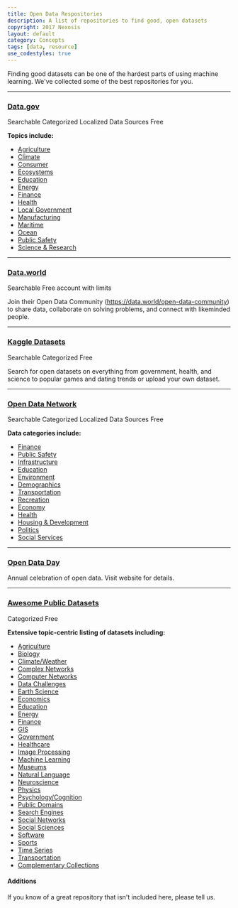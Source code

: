 ```yaml
---
title: Open Data Respositories
description: A list of repositories to find good, open datasets 
copyright: 2017 Nexosis 
layout: default
category: Concepts
tags: [data, resource]
use_codestyles: true
---
```


Finding good datasets can be one of the hardest parts of using machine learning. We've collected some of the best repositories for you.

------

### [Data.gov](https://www.data.gov/)

<p><span class="label label-default">Searchable</span> <span class="label label-default">Categorized</span> <span class="label label-default">Localized Data Sources</span> <span class="label label-default">Free</span></p>

**Topics include:**

* [Agriculture](https://www.data.gov/food/)
* [Climate](https://www.data.gov/climate/)
* [Consumer](https://www.data.gov/consumer/)
* [Ecosystems](https://www.data.gov/ecosystems/)
* [Education](https://www.data.gov/education/)
* [Energy](https://www.data.gov/energy/)
* [Finance](https://www.data.gov/finance/)
* [Health](https://www.data.gov/health/)
* [Local Government](https://www.data.gov/local/)
* [Manufacturing](https://www.data.gov/manufacturing/)
* [Maritime](https://www.data.gov/maritime/)
* [Ocean](https://www.data.gov/ocean/)
* [Public Safety](https://www.data.gov/safety/)
* [Science & Research](https://www.data.gov/research/)

------

### [Data.world](https://data.world)

<p><span class="label label-default">Searchable</span> <span class="label label-default">Free account with limits</span></p>

Join their Open Data Community (https://data.world/open-data-community) to share data, collaborate on solving problems, and connect with likeminded people.

------

### [Kaggle Datasets](https://www.kaggle.com/datasets)

<p><span class="label label-default">Searchable</span> <span class="label label-default">Categorized</span> <span class="label label-default">Free</span></p>

Search for open datasets on everything from government, health, and science to popular games and dating trends or upload your own dataset.

------

### [Open Data Network](https://www.opendatanetwork.com/)

<p><span class="label label-default">Searchable</span> <span class="label label-default">Categorized</span> <span class="label label-default">Localized Data Sources</span> <span class="label label-default">Free</span></p>

**Data categories include:**

* [Finance](https://www.opendatanetwork.com/search?categories=finance&ref=hp)
* [Public Safety](https://www.opendatanetwork.com/search?categories=public%20safety&ref=hp)
* [Infrastructure](https://www.opendatanetwork.com/search?categories=infrastructure&ref=hp)
* [Education](https://www.opendatanetwork.com/search?categories=education&ref=hp)
* [Environment](https://www.opendatanetwork.com/search?categories=environment&ref=hp)
* [Demographics](https://www.opendatanetwork.com/search?categories=demographics&ref=hp)
* [Transportation](https://www.opendatanetwork.com/search?categories=transportation&ref=hp)
* [Recreation](https://www.opendatanetwork.com/search?categories=recreation&ref=hp)
* [Economy](https://www.opendatanetwork.com/search?categories=economy&ref=hp)
* [Health](https://www.opendatanetwork.com/search?categories=health&ref=hp)
* [Housing & Development](https://www.opendatanetwork.com/search?categories=housing%20%26%20development&ref=hp)
* [Politics](https://www.opendatanetwork.com/search?categories=politics&ref=hp)
* [Social Services](https://www.opendatanetwork.com/search?categories=social%20services&ref=hp)

------

### [Open Data Day](http://opendataday.org/)

Annual celebration of open data. Visit website for details.

------

### [Awesome Public Datasets](https://github.com/caesar0301/awesome-public-datasets)

<p><span class="label label-default">Categorized</span> <span class="label label-default">Free</span></p>

**Extensive topic-centric listing of datasets including:**

* [Agriculture](https://github.com/caesar0301/awesome-public-datasets#agriculture)
* [Biology](https://github.com/caesar0301/awesome-public-datasets#biology)
* [Climate/Weather](https://github.com/caesar0301/awesome-public-datasets#climate-weather)
* [Complex Networks](https://github.com/caesar0301/awesome-public-datasets#complex-networks)
* [Computer Networks](https://github.com/caesar0301/awesome-public-datasets#computer-networks)
* [Data Challenges](https://github.com/caesar0301/awesome-public-datasets#data-challenges)
* [Earth Science](https://github.com/caesar0301/awesome-public-datasets#earth-science)
* [Economics](https://github.com/caesar0301/awesome-public-datasets#economics)
* [Education](https://github.com/caesar0301/awesome-public-datasets#education)
* [Energy](https://github.com/caesar0301/awesome-public-datasets#energy)
* [Finance](https://github.com/caesar0301/awesome-public-datasets#finance)
* [GIS](https://github.com/caesar0301/awesome-public-datasets#gis)
* [Government](https://github.com/caesar0301/awesome-public-datasets#government)
* [Healthcare](https://github.com/caesar0301/awesome-public-datasets#healthcare)
* [Image Processing](https://github.com/caesar0301/awesome-public-datasets#image-processing)
* [Machine Learning](https://github.com/caesar0301/awesome-public-datasets#machine-learning)
* [Museums](https://github.com/caesar0301/awesome-public-datasets#museums)
* [Natural Language](https://github.com/caesar0301/awesome-public-datasets#natural-language)
* [Neuroscience](https://github.com/caesar0301/awesome-public-datasets#neuroscience)
* [Physics](https://github.com/caesar0301/awesome-public-datasets#physics)
* [Psychology/Cognition](https://github.com/caesar0301/awesome-public-datasets#psychology-cognition)
* [Public Domains](https://github.com/caesar0301/awesome-public-datasets#public-domains)
* [Search Engines](https://github.com/caesar0301/awesome-public-datasets#search-engines)
* [Social Networks](https://github.com/caesar0301/awesome-public-datasets#social-networks)
* [Social Sciences](https://github.com/caesar0301/awesome-public-datasets#social-sciences)
* [Software](https://github.com/caesar0301/awesome-public-datasets#software)
* [Sports](https://github.com/caesar0301/awesome-public-datasets#sports)
* [Time Series](https://github.com/caesar0301/awesome-public-datasets#time-series)
* [Transportation](https://github.com/caesar0301/awesome-public-datasets#transportation)
* [Complementary Collections](https://github.com/caesar0301/awesome-public-datasets#complementary-collections)

#### Additions

If you know of a great repository that isn't included here, please tell us.